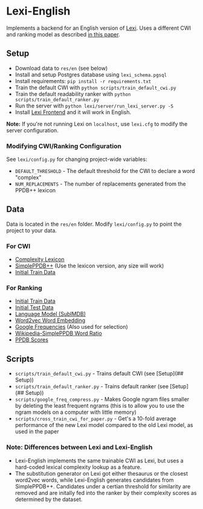 # Lexi-English

Implements a backend for an English version of [Lexi](https://www.aclweb.org/anthology/C18-1021.pdf). Uses a different CWI and ranking model as described [in this paper](https://www.aclweb.org/anthology/D18-1410.pdf).

## Setup

- Download data to `res/en` (see below)
- Install and setup Postgres database using `lexi_schema.pgsql`
- Install requirements: `pip install -r requirements.txt`
- Train the default CWI with `python scripts/train_default_cwi.py`
- Train the default readability ranker with `python scripts/train_default_ranker.py`
- Run the server with `python lexi/server/run_lexi_server.py -S`
- Install [Lexi Frontend](https://github.com/jbingel/lexi-frontend) and it will work in English.

**Note:** If you're not running Lexi on `localhost`, use `lexi.cfg` to modify the server configuration.

### Modifying CWI/Ranking Configuration

See `lexi/config.py` for changing project-wide variables:
- `DEFAULT_THRESHOLD`   - The default threshold for the CWI to declare a word "complex"
- `NUM_REPLACEMENTS`    - The number of replacements generated from the PPDB++ lexicon

## Data

Data is located in the `res/en` folder. Modify `lexi/config.py` to point the project to your data.

### For CWI

- [Complexity Lexicon](https://raw.githubusercontent.com/mounicam/lexical_simplification/master/word_complexity_lexicon/lexicon.tsv)
- [SimplePPDB++](https://github.com/mounicam/lexical_simplification/tree/master/SimplePPDBpp) (Use the lexicon version, any size will work)
- [Initial Train Data]()

### For Ranking
- [Initial Train Data]()
- [Initial Test Data]()
- [Language Model (SubIMDB)]()
- [Word2vec Word Embedding]()
- [Google Frequencies]() (Also used for selection)
- [Wikipedia-SimplePPDB Word Ratio]()
- [PPDB Scores]()

## Scripts
- `scripts/train_default_cwi.py` - Trains default CWI (see [Setup](## Setup))
- `scripts/train_default_ranker.py` - Trains default ranker (see [Setup](## Setup))
- `scripts/google_freq_compress.py` - Makes Google ngram files smaller by deleting the least frequent ngrams (this is to allow you to use the ngram models on a computer with little memory)
- `scripts/cross_train_cwi_for_paper.py` - Get's a 10-fold average performance of the new Lexi model compared to the old Lexi model, as used in the paper

### Note: Differences between Lexi and Lexi-English
- Lexi-English implements the same trainable CWI as Lexi, but uses a hard-coded lexical complexity lookup as a feature.
- The substitution generator on Lexi got either thesaurus or the closest word2vec words, while Lexi-English generates candidates from SimplePPDB++. Candidates under a certian threshold for similarity are removed and are initally fed into the ranker by their complexity scores as determined by the dataset.